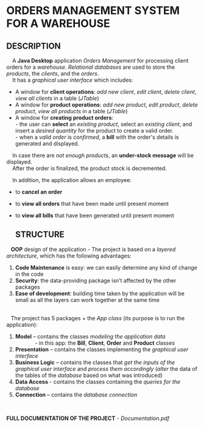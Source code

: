 # ORDERS MANAGEMENT SYSTEM FOR A WAREHOUSE
## DESCRIPTION
$~~~$ A **Java Desktop** application _Orders Management_ for processing client orders for a _warehouse_. _Relational databases_ are used to store the _products_, the _clients_, and the _orders_. \
$~~~$ It has a _graphical user interface_ which includes:
* A window for **client operations**: _add new client_, _edit client_, _delete client_, _view all clients_ in a table (_JTable_)
* A window for **product operations**: _add new product_, _edit product_, _delete product_, _view all products_ in a table (_JTable_)
* A window for **creating product orders**: \
       - the user can **select** an _existing product_, select an _existing client_, and insert a _desired quantity_ for the product to create a valid order. \
       - when a _valid order_ is _confirmed_, a **bill** with the order's details is generated and displayed.

$~~~$ In case there are _not enough products_, an **under-stock message** will be displayed. \
$~~~$ After the order is finalized, the product stock is decremented. 

$~~~$ In addition, the application allows an employee:
* to **cancel an order**
* to **view all orders** that have been made until present moment
* to **view all bills** that have been generated until present moment

  ## STRUCTURE
$~~$  **OOP** design of the application - The project is based on a _layered architecture_, which has the following advantages:
  1. **Code Maintenance** is easy: we can easily determine any kind of change in the code
  2. **Security**: the data-providing package isn’t affected by the other packages
  3. **Ease of development**: building time taken by the application will be small as all the layers can work together at the same time     
&nbsp;

$~~$ The project has 5 packages + the _App class_ (its purpose is to run the application):
  1. **Model** – contains the classes _modeling the application data_ \
$~~~~~~~~~~~~~$- in this app: the **Bill**, **Client**, **Order** and **Product** classes
  2. **Presentation** – contains the classes implementing the _graphical user interface_
  3. **Business Logic** – contains the classes that _get the inputs of the graphical user interface_ and _process them accordingly_ (_alter_ the data of the tables of the _database_ based on what was introduced)
  4. **Data Access** - contains the classes containing the _queries for the database_
  5. **Connection** – contains the _database connection_

&nbsp;

**FULL DOCUMENTATION OF THE PROJECT** - _Documentation.pdf_
